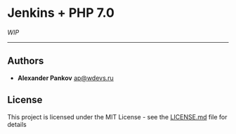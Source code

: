 Jenkins + PHP 7.0
=================

_WIP_

---

## Authors

* **Alexander Pankov** <ap@wdevs.ru>

## License

This project is licensed under the MIT License - see the [LICENSE.md](LICENSE.md) file for details